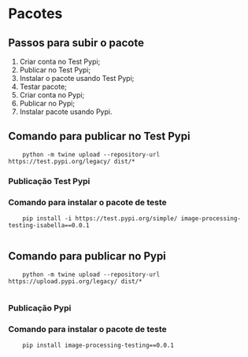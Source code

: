 # Pacotes
## Passos para subir o pacote

1. Criar conta no Test Pypi;
2. Publicar no Test Pypi;
3. Instalar o pacote usando Test Pypi;
4. Testar pacote;
5. Criar conta no Pypi;
6. Publicar no Pypi;
7. Instalar pacote usando Pypi.

## Comando para publicar no Test Pypi

``` 
	python -m twine upload --repository-url https://test.pypi.org/legacy/ dist/*
```

### Publicação Test Pypi

### Comando para instalar o pacote de teste

``` 
	pip install -i https://test.pypi.org/simple/ image-processing-testing-isabella==0.0.1
	
```

## Comando para publicar no Pypi

``` 
	python -m twine upload --repository-url https://upload.pypi.org/legacy/ dist/*
	
```

### Publicação Pypi

### Comando para instalar o pacote de teste

``` 
	pip install image-processing-testing==0.0.1
	
```

